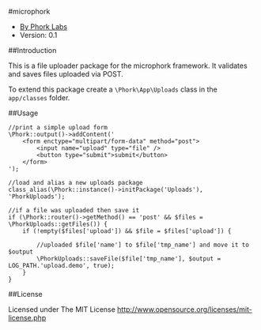 #microphork

* [By Phork Labs](http://phorklabs.com/)
* Version: 0.1


##Introduction

This is a file uploader package for the microphork framework. It validates and saves files uploaded via POST.

To extend this package create a `\Phork\App\Uploads` class in the `app/classes` folder.


##Usage

```
//print a simple upload form
\Phork::output()->addContent('
    <form enctype="multipart/form-data" method="post">
        <input name="upload" type="file" />
        <button type="submit">submit</button>
    </form>
');

//load and alias a new uploads package
class_alias(\Phork::instance()->initPackage('Uploads'), 'PhorkUploads');

//if a file was uploaded then save it
if (\Phork::router()->getMethod() == 'post' && $files = \PhorkUploads::getFiles()) {
    if (!empty($files['upload']) && $file = $files['upload']) {
    
        //uploaded $file['name'] to $file['tmp_name'] and move it to $output
        \PhorkUploads::saveFile($file['tmp_name'], $output = LOG_PATH.'upload.demo', true);
    }
}
```


##License

Licensed under The MIT License
<http://www.opensource.org/licenses/mit-license.php>